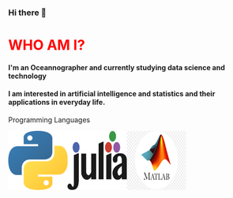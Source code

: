 ### Hi there 👋

<h1 style="color:red"> WHO AM I? </h1>
<h4> I'm an Oceannographer and currently studying data science and technology</h4>
<h4> I am interested in artificial intelligence and statistics and their applications
in everyday life.</h4>


<p style="font-size:20">Programming Languages</p>

<img align="left" src="python.png" alt="" style="width:120px; height:120px"></img>
<img align="left" src="julia.png" alt="" style="width:120px; height:120px"></img>
<img align="left" src="matlab.jpg" alt="" style="width:120px; height:120px"></img>
